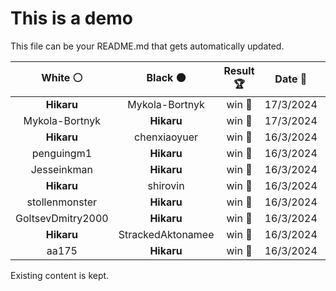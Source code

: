 # This is a demo

This file can be your README.md that gets automatically updated.

<!--START_SECTION:chessStats-->
<!-- Automatically generated with https://github.com/Balastrong/chess-stats-action -->

| White ⚪ | Black ⚫ | Result 🏆 | Date 📅 | Position 🗺️ |
|:---:|:---:|:---:|:---:|:---:|
| **Hikaru** | Mykola-Bortnyk | win 🥇 | 17/3/2024 | <a href="http://www.ee.unb.ca/cgi-bin/tervo/fen.pl?select=1R6/p1P1k1p1/7p/7P/1P6/1r6/4p1P1/4K3 b - -">Link</a> |
| Mykola-Bortnyk | **Hikaru** | win 🥇 | 17/3/2024 | <a href="http://www.ee.unb.ca/cgi-bin/tervo/fen.pl?select=8/5p1p/p4kp1/1b6/8/RNr2K1P/P1p2PP1/1rR5 w - -">Link</a> |
| **Hikaru** | chenxiaoyuer | win 🥇 | 16/3/2024 | <a href="http://www.ee.unb.ca/cgi-bin/tervo/fen.pl?select=Rk6/2b4p/6p1/1PnB4/3n4/6P1/1P4KP/8 b - -">Link</a> |
| penguingm1 | **Hikaru** | win 🥇 | 16/3/2024 | <a href="http://www.ee.unb.ca/cgi-bin/tervo/fen.pl?select=5n2/3b1kNB/4p2P/3p2Q1/3n4/1p2R3/qP3PP1/1KR5 w - -">Link</a> |
| Jesseinkman | **Hikaru** | win 🥇 | 16/3/2024 | <a href="http://www.ee.unb.ca/cgi-bin/tervo/fen.pl?select=7r/8/6q1/1p6/8/1P1k3K/8/8 w - -">Link</a> |
| **Hikaru** | shirovin | win 🥇 | 16/3/2024 | <a href="http://www.ee.unb.ca/cgi-bin/tervo/fen.pl?select=r1b2r1k/1p3Ppp/2p5/p1B5/4P2b/1BN2P1n/PPP1K2P/3R1R2 b - -">Link</a> |
| stollenmonster | **Hikaru** | win 🥇 | 16/3/2024 | <a href="http://www.ee.unb.ca/cgi-bin/tervo/fen.pl?select=3rr1k1/p6p/bp1p2p1/2pP1p2/2P5/6PP/P5B1/1R3RK1 w - -">Link</a> |
| GoltsevDmitry2000 | **Hikaru** | win 🥇 | 16/3/2024 | <a href="http://www.ee.unb.ca/cgi-bin/tervo/fen.pl?select=2R5/8/8/8/6q1/7K/6r1/1k6 w - -">Link</a> |
| **Hikaru** | StrackedAktonamee | win 🥇 | 16/3/2024 | <a href="http://www.ee.unb.ca/cgi-bin/tervo/fen.pl?select=5r1k/ppN1pPnp/4B2b/8/5pNP/5K2/PP6/3R4 b - -">Link</a> |
| aa175 | **Hikaru** | win 🥇 | 16/3/2024 | <a href="http://www.ee.unb.ca/cgi-bin/tervo/fen.pl?select=3rk1nr/ppp1p3/2n5/8/Q7/2Pq2P1/PPKN1P2/R3R3 w k -">Link</a> |

<!--END_SECTION:chessStats-->

Existing content is kept.
